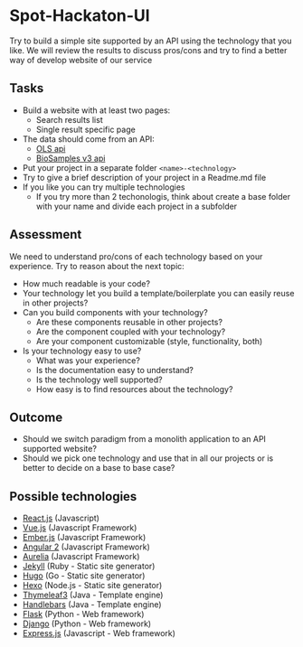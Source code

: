 # Spot-Hackaton-UI
Try to build a simple site supported by an API using the technology that you like. 
We will review the results to discuss pros/cons and try to find a better way of develop website of our service

## Tasks
- Build a website with at least two pages:
  - Search results list 
  - Single result specific page
- The data should come from an API:
  - [OLS api](http://www.ebi.ac.uk/ols/docs/api)
  - [BioSamples v3 api](https://www.ebi.ac.uk/biosamples/help/api)
- Put your project in a separate folder `<name>-<technology>`
- Try to give a brief description of your project in a Readme.md file
- If you like you can try multiple technologies
  - If you try more than 2 techonologis, think about create a base folder with your name and divide each project in a subfolder


## Assessment
We need to understand pro/cons of each technology based on your experience. Try to reason about the next topic:
- How much readable is your code?
- Your technology let you build a template/boilerplate you can easily reuse in other projects?
- Can you build components with your technology?
  - Are these components reusable in other projects?
  - Are the component coupled with your technology?
  - Are your component customizable (style, functionality, both)
- Is your technology easy to use?
  - What was your experience?
  - Is the documentation easy to understand?
  - Is the technology well supported?
  - How easy is to find resources about the technology?

## Outcome
- Should we switch paradigm from a monolith application to an API supported website?
- Should we pick one technology and use that in all our projects or is better to decide on a base to base case?

## Possible technologies
- [React.js](https://facebook.github.io/react/) (Javascript)
- [Vue.js](https://vuejs.org/) (Javascript Framework)
- [Ember.js](https://emberjs.com/) (Javascript Framework)
- [Angular 2](https://angular.io/) (Javascript Framework)
- [Aurelia](http://aurelia.io/) (Javascript Framework)
- [Jekyll](https://jekyllrb.com/) (Ruby - Static site generator)
- [Hugo](http://gohugo.io/) (Go - Static site generator)
- [Hexo](https://hexo.io/) (Node.js - Static site generator)
- [Thymeleaf3](http://www.thymeleaf.org/) (Java - Template engine)
- [Handlebars](https://jknack.github.io/handlebars.java/) (Java - Template engine)
- [Flask](http://flask.pocoo.org/) (Python - Web framework)
- [Django](https://www.djangoproject.com/) (Python - Web framework)
- [Express.js](https://expressjs.com/) (Javascript - Web framework)

